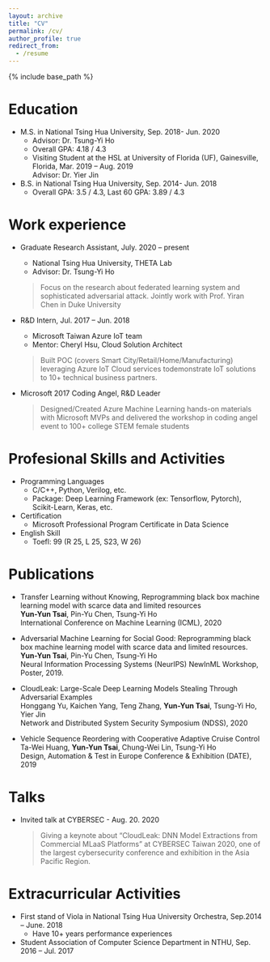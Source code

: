 ```yaml
---
layout: archive
title: "CV"
permalink: /cv/
author_profile: true
redirect_from:
  - /resume
---
```


{% include base_path %}

Education
======
* M.S. in National Tsing Hua University, Sep. 2018- Jun. 2020
  * Advisor: Dr. Tsung-Yi Ho
  * Overall GPA: 4.18 / 4.3
  * Visiting Student at the HSL at University of Florida (UF), Gainesville, Florida, Mar. 2019 – Aug. 2019<br/>
    Advisor: Dr. Yier Jin 
* B.S. in National Tsing Hua University, Sep. 2014- Jun. 2018
  * Overall GPA: 3.5 / 4.3, Last 60 GPA: 3.89 / 4.3


Work experience
======
* Graduate Research Assistant, July. 2020 – present
  * National Tsing Hua University, THETA Lab
  * Advisor: Dr. Tsung-Yi Ho
  > Focus on the research about federated learning system and sophisticated adversarial attack. Jointly work with Prof. Yiran Chen in   Duke University

* R&D Intern, Jul. 2017 – Jun. 2018
  * Microsoft Taiwan Azure IoT team
  * Mentor: Cheryl Hsu, Cloud Solution Architect
  > Built POC (covers Smart City/Retail/Home/Manufacturing) leveraging Azure IoT Cloud services todemonstrate IoT solutions to 10+ technical business partners.

* Microsoft 2017 Coding Angel, R&D Leader
  > Designed/Created Azure Machine Learning hands-on materials with Microsoft MVPs and delivered the workshop in coding angel event to 100+ college STEM female students
 
  
Profesional Skills and Activities
======
* Programming Languages
  * C/C++, Python, Verilog, etc.
  * Package: Deep Learning Framework (ex: Tensorflow, Pytorch), Scikit-Learn, Keras, etc.
* Certification
  * Microsoft Professional Program Certificate in Data Science
* English Skill
  * Toefl: 99 (R 25, L 25, S23, W 26)

Publications
======
* Transfer Learning without Knowing, Reprogramming black box machine learning model with scarce data and limited resources<br/>
  **Yun-Yun Tsai**, Pin-Yu Chen, Tsung-Yi Ho<br/>
  International Conference on Machine Learning (ICML), 2020

* Adversarial Machine Learning for Social Good: Reprogramming black box machine learning model with scarce data and limited resources.<br/>
  **Yun-Yun Tsai**, Pin-Yu Chen, Tsung-Yi Ho <br/>
  Neural Information Processing Systems (NeurIPS) NewInML Workshop, Poster, 2019.

* CloudLeak: Large-Scale Deep Learning Models Stealing Through Adversarial Examples<br/>
  Honggang Yu, Kaichen Yang, Teng Zhang, **Yun-Yun Tsai**, Tsung-Yi Ho, Yier Jin <br/>
  Network and Distributed System Security Symposium (NDSS), 2020

* Vehicle Sequence Reordering with Cooperative Adaptive Cruise Control <br/>
  Ta-Wei Huang, **Yun-Yun Tsai**, Chung-Wei Lin, Tsung-Yi Ho <br/>
  Design, Automation & Test in Europe Conference & Exhibition (DATE), 2019
  
Talks
======
* Invited talk at CYBERSEC - Aug. 20. 2020
  > Giving a keynote about “CloudLeak: DNN Model Extractions from Commercial MLaaS Platforms” at CYBERSEC Taiwan 2020, one of the largest cybersecurity conference and exhibition in the Asia Pacific Region. 
 

  
Extracurricular Activities
======
* First stand of Viola in National Tsing Hua University Orchestra, Sep.2014 – June. 2018 
  * Have 10+ years performance experiences	
* Student Association of Computer Science Department in NTHU, Sep. 2016 – Jul. 2017


